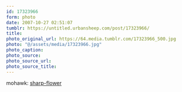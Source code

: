 ```yaml
---
id: 17323966
form: photo
date: 2007-10-27 02:51:07
tumblr: https://untitled.urbansheep.com/post/17323966/
title:
photo_original_url: https://64.media.tumblr.com/17323966_500.jpg
photo: "@/assets/media/17323966.jpg"
photo_caption:
photo_source:
photo_source_url:
photo_source_title:
---
```


<p>mohawk: <a href="http://www.flickr.com/photos/mohawk/22245781/">sharp-flower</a></p>
